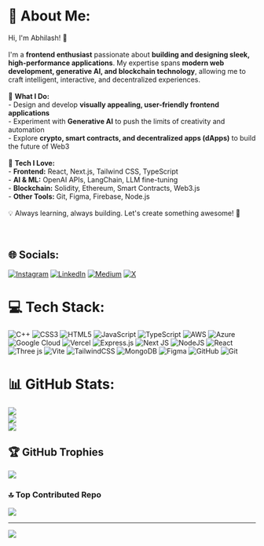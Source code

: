 # 💫 About Me:
Hi, I'm Abhilash! 👋  <br><br>I'm a **frontend enthusiast** passionate about **building and designing sleek, high-performance applications**. My expertise spans **modern web development, generative AI, and blockchain technology**, allowing me to craft intelligent, interactive, and decentralized experiences.  <br><br>🚀 **What I Do:**  <br>- Design and develop **visually appealing, user-friendly frontend applications**  <br>- Experiment with **Generative AI** to push the limits of creativity and automation  <br>- Explore **crypto, smart contracts, and decentralized apps (dApps)** to build the future of Web3  <br><br>🔧 **Tech I Love:**  <br>- **Frontend:** React, Next.js, Tailwind CSS, TypeScript  <br>- **AI & ML:** OpenAI APIs, LangChain, LLM fine-tuning  <br>- **Blockchain:** Solidity, Ethereum, Smart Contracts, Web3.js  <br>- **Other Tools:** Git, Figma, Firebase, Node.js  <br><br>💡 Always learning, always building. Let's create something awesome! 🚀  <br><br><br>


## 🌐 Socials:
[![Instagram](https://img.shields.io/badge/Instagram-%23E4405F.svg)](https://instagram.com/abxki) [![LinkedIn](https://img.shields.io/badge/LinkedIn-%230077B5.svg?logo=linkedin&logoColor=white)](https://www.linkedin.com/in/abhilash-viswanathan-a9b1b8216/) [![Medium](https://img.shields.io/badge/Medium-12100E?logo=medium&logoColor=white)](https://medium.com/@@abhilashvishwa12) [![X](https://img.shields.io/badge/X-black.svg?logo=X&logoColor=white)](https://x.com/abxkii) 

# 💻 Tech Stack:
![C++](https://img.shields.io/badge/c++-%2300599C.svg?style=flat&logo=c%2B%2B&logoColor=white) ![CSS3](https://img.shields.io/badge/css3-%231572B6.svg?style=flat&logo=css3&logoColor=white) ![HTML5](https://img.shields.io/badge/html5-%23E34F26.svg?style=flat&logo=html5&logoColor=white) ![JavaScript](https://img.shields.io/badge/javascript-%23323330.svg?style=flat&logo=javascript&logoColor=%23F7DF1E) ![TypeScript](https://img.shields.io/badge/typescript-%23007ACC.svg?style=flat&logo=typescript&logoColor=white) ![AWS](https://img.shields.io/badge/AWS-%23FF9900.svg?style=flat&logo=amazon-aws&logoColor=white) ![Azure](https://img.shields.io/badge/azure-%230072C6.svg?style=flat&logo=microsoftazure&logoColor=white) ![Google Cloud](https://img.shields.io/badge/GoogleCloud-%234285F4.svg?style=flat&logo=google-cloud&logoColor=white) ![Vercel](https://img.shields.io/badge/vercel-%23000000.svg?style=flat&logo=vercel&logoColor=white) ![Express.js](https://img.shields.io/badge/express.js-%23404d59.svg?style=flat&logo=express&logoColor=%2361DAFB) ![Next JS](https://img.shields.io/badge/Next-black?style=flat&logo=next.js&logoColor=white) ![NodeJS](https://img.shields.io/badge/node.js-6DA55F?style=flat&logo=node.js&logoColor=white) ![React](https://img.shields.io/badge/react-%2320232a.svg?style=flat&logo=react&logoColor=%2361DAFB) ![Three js](https://img.shields.io/badge/threejs-black?style=flat&logo=three.js&logoColor=white) ![Vite](https://img.shields.io/badge/vite-%23646CFF.svg?style=flat&logo=vite&logoColor=white) ![TailwindCSS](https://img.shields.io/badge/tailwindcss-%2338B2AC.svg?style=flat&logo=tailwind-css&logoColor=white) ![MongoDB](https://img.shields.io/badge/MongoDB-%234ea94b.svg?style=flat&logo=mongodb&logoColor=white) ![Figma](https://img.shields.io/badge/figma-%23F24E1E.svg?style=flat&logo=figma&logoColor=white) ![GitHub](https://img.shields.io/badge/github-%23121011.svg?style=flat&logo=github&logoColor=white) ![Git](https://img.shields.io/badge/git-%23F05033.svg?style=flat&logo=git&logoColor=white)
# 📊 GitHub Stats:
![](https://github-readme-stats.vercel.app/api?username=AbhiForks&theme=dark&hide_border=true&include_all_commits=true&count_private=false)<br/>
![](https://github-readme-streak-stats.herokuapp.com/?user=AbhiForks&theme=dark&hide_border=true)<br/>
![](https://github-readme-stats.vercel.app/api/top-langs/?username=AbhiForks&theme=dark&hide_border=true&include_all_commits=true&count_private=false&layout=compact)

## 🏆 GitHub Trophies
![](https://github-profile-trophy.vercel.app/?username=AbhiForks&theme=monokai&no-frame=true&no-bg=false&margin-w=4)

### 🔝 Top Contributed Repo
![](https://github-contributor-stats.vercel.app/api?username=AbhiForks&limit=5&theme=dark&combine_all_yearly_contributions=true)

---
[![](https://visitcount.itsvg.in/api?id=AbhiForks&icon=2&color=11)](https://visitcount.itsvg.in)

<!-- Proudly created with GPRM ( https://gprm.itsvg.in ) -->
